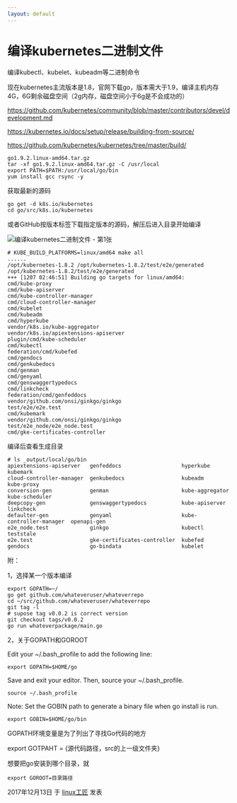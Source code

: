 ```yaml
---
layout: default
---
```


# 编译kubernetes二进制文件

编译kubectl、kubelet、kubeadm等二进制命令

现在kubernetes主流版本是1.8，官网下载go，版本需大于1.9，编译主机内存4G，6G剩余磁盘空间（2g内存，磁盘空间小于6g是不会成功的）

<https://github.com/kubernetes/community/blob/master/contributors/devel/development.md>

<https://kubernetes.io/docs/setup/release/building-from-source/>

<https://github.com/kubernetes/kubernetes/tree/master/build/>

```
go1.9.2.linux-amd64.tar.gz
tar -xf go1.9.2.linux-amd64.tar.gz -C /usr/local
export PATH=$PATH:/usr/local/go/bin
yum install gcc rsync -y
```

获取最新的源码

```
go get -d k8s.io/kubernetes
cd go/src/k8s.io/kubernetes
```

或者GitHub按版本标签下载指定版本的源码，解压后进入目录开始编译

![编译kubernetes二进制文件 - 第1张](../images/2017/12/%E5%BE%AE%E4%BF%A1%E6%88%AA%E5%9B%BE_20171213100523.png)

```
# KUBE_BUILD_PLATFORMS=linux/amd64 make all
......
/opt/kubernetes-1.8.2 /opt/kubernetes-1.8.2/test/e2e/generated
/opt/kubernetes-1.8.2/test/e2e/generated
+++ [1207 02:46:51] Building go targets for linux/amd64:
cmd/kube-proxy
cmd/kube-apiserver
cmd/kube-controller-manager
cmd/cloud-controller-manager
cmd/kubelet
cmd/kubeadm
cmd/hyperkube
vendor/k8s.io/kube-aggregator
vendor/k8s.io/apiextensions-apiserver
plugin/cmd/kube-scheduler
cmd/kubectl
federation/cmd/kubefed
cmd/gendocs
cmd/genkubedocs
cmd/genman
cmd/genyaml
cmd/genswaggertypedocs
cmd/linkcheck
federation/cmd/genfeddocs
vendor/github.com/onsi/ginkgo/ginkgo
test/e2e/e2e.test
cmd/kubemark
vendor/github.com/onsi/ginkgo/ginkgo
test/e2e_node/e2e_node.test
cmd/gke-certificates-controller
```

编译后查看生成目录

```
# ls _output/local/go/bin
apiextensions-apiserver   genfeddocs                   hyperkube                kubemark
cloud-controller-manager  genkubedocs                  kubeadm                  kube-proxy
conversion-gen            genman                       kube-aggregator          kube-scheduler
deepcopy-gen              genswaggertypedocs           kube-apiserver           linkcheck
defaulter-gen             genyaml                      kube-controller-manager  openapi-gen
e2e_node.test             ginkgo                       kubectl                  teststale
e2e.test                  gke-certificates-controller  kubefed
gendocs                   go-bindata                   kubelet
```

附：

1，选择某一个版本编译

```
export GOPATH=~/
go get github.com/whateveruser/whateverrepo
cd ~/src/github.com/whateveruser/whateverrepo
git tag -l
# supose tag v0.0.2 is correct version
git checkout tags/v0.0.2
go run whateverpackage/main.go
```

2，关于GOPATH和GOROOT

Edit your ~/.bash_profile to add the following line:

```
export GOPATH=$HOME/go
```

Save and exit your editor. Then, source your ~/.bash_profile.

```
source ~/.bash_profile
```

Note: Set the GOBIN path to generate a binary file when go install is run.

```
export GOBIN=$HOME/go/bin
```

GOPATH环境变量是为了列出了寻找Go代码的地方

export GOTPAHT = {源代码路径，src的上一级文件夹}

想要把go安装到哪个目录，就

```
export GOROOT=目录路径
```

2017年12月13日 于 [linux工匠](https://bbotte.github.io/) 发表